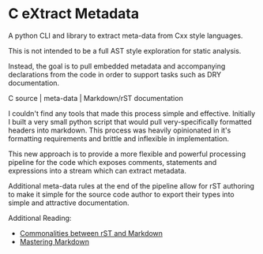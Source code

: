 # C eXtract Metadata

A python CLI and library to extract meta-data from Cxx style languages.

This is not intended to be a full AST style exploration for static analysis. 

Instead, the goal is to pull embedded metadata and accompanying declarations from the code in order to support tasks such as DRY documentation.

C source | meta-data | Markdown/rST documentation

I couldn't find any tools that made this process simple and effective. Initially I built a very small python script
that would pull very-specifically formatted headers into markdown. This process was heavily opinionated in it's formatting
requirements and brittle and inflexible in implementation. 

This new approach is to provide a more flexible and powerful processing pipeline for the code which exposes comments, 
statements and expressions into a stream which can extract metadata.

Additional meta-data rules at the end of the pipeline allow for rST authoring to make it simple for the source code author to export 
their types into simple and attractive documentation.

Additional Reading:

* [Commonalities between rST and Markdown](https://gist.github.com/dupuy/1855764)
* [Mastering Markdown](https://guides.github.com/features/mastering-markdown/)
